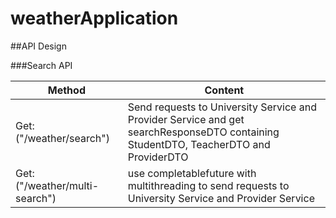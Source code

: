 # weatherApplication

##API Design

###Search API

| Method | Content |
| ------------- | ------------- |
| Get:("/weather/search")| Send requests to University Service and Provider Service and get searchResponseDTO containing StudentDTO, TeacherDTO and ProviderDTO |
| Get:("/weather/multi-search")| use completablefuture with multithreading to send requests to University Service and Provider Service |

